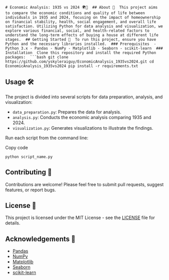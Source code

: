 `# Economic Analysis: 1935 vs 2024 🌍💼  ## About 📖  This project aims to compare the economic conditions and quality of life between individuals in 1935 and 2024, focusing on the impact of homeownership on financial stability, health, social engagement, and overall life satisfaction. Utilizing Python for data analysis and visualization, we explore various financial, social, and health-related factors to understand the long-term effects of buying a house at different life stages.  ## Getting Started 🚀  To run this project, ensure you have Python and the necessary libraries installed.  ### Prerequisites  - Python 3.x - Pandas - NumPy - Matplotlib - Seaborn - scikit-learn  ### Installation  Clone this repository and install the required Python packages:  ```bash git clone https://github.com/yskyleraiguy/EconomicAnalysis_1935vs2024.git cd EconomicAnalysis_1935vs2024 pip install -r requirements.txt`

Usage 🛠
--------

The project is divided into several scripts for data preparation, analysis, and visualization:

* `data_preparation.py`: Prepares the data for analysis.
* `analysis.py`: Conducts the economic analysis comparing 1935 and 2024.
* `visualization.py`: Generates visualizations to illustrate the findings.

Run each script from the command line:

Copy code

`python script_name.py`

Contributing 🤝
---------------

Contributions are welcome! Please feel free to submit pull requests, suggest features, or report bugs.

License 📄
----------

This project is licensed under the MIT License - see the [LICENSE](LICENSE) file for details.

Acknowledgements 🙏
-------------------

* [Pandas](https://pandas.pydata.org/)
* [NumPy](https://numpy.org/)
* [Matplotlib](https://matplotlib.org/)
* [Seaborn](https://seaborn.pydata.org/)
* [scikit-learn](https://scikit-learn.org/)
